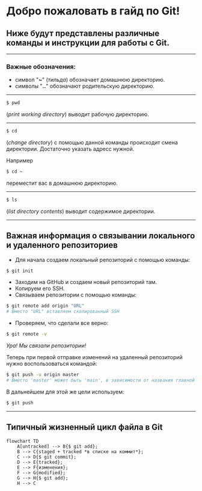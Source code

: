 # Добро пожаловать в гайд по Git!
## Ниже будут представлены различные команды и инструкции для работы с Git.
----
### Важные обозначения:
- символ "**~**" (*тильда*) обозначает домашнюю директорию.
- символы "**..**" обозначают родительскую директорию.

----

```bash
$ pwd
```
(*print working directory*) выводит рабочую директорию.

----

```bash
$ cd
```
(*change directory*) с помощью данной команды происходит смена директории. Достаточно указать адресс нужной.

Например

```bash
$ cd ~
```
переместит вас в домашнюю директорию.

----

```bash
$ ls
```
(*list directory contents*) выводит содержимое директории.

----


## **Важная информация о связывании локального и удаленного репозиториев**

- Для начала создаем локальный репозиторий с помощью команды:

```bash
$ git init
```

- Заходим на GitHub и создаем новый репозиторий там.
- Копируем его SSH.
- Связываем репозитории с помощью команды:

```bash
$ git remote add origin "URL"
# Вместо "URL" вставляем скопированный SSH
```

- Проверяем, что сделали все верно:

```bash
$ git remote -v
```

*Ура! Мы связали репозитории!*


Теперь при первой отправке изменений на удаленный репозиторий нужно воспользоваться командой:

```bash
$ git push -u origin master
# Вместо 'master' может быть 'main', в зависимости от названия главной ветки
```

В дальнейшем для этой же цели используем:

```bash
$ git push
```

----

## **Типичный жизненный цикл файла в Git**

```mermaid
flowchart TD
	A[untracked] --> B{$ git add};
	B --> C{staged + tracked *в списке на коммит*};
	C --> D{$ git commit};
	D --> E{tracked};
	E --> F{изменения};
	F --> G{modified};
	G --> H{$ git add};
	H --> C
```